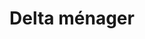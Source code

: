 ---
title: "Delta ménager"
url: /issoudun/delta-menager-rue-ferdinand-de-lesseps/
shop: articles ménagers
---